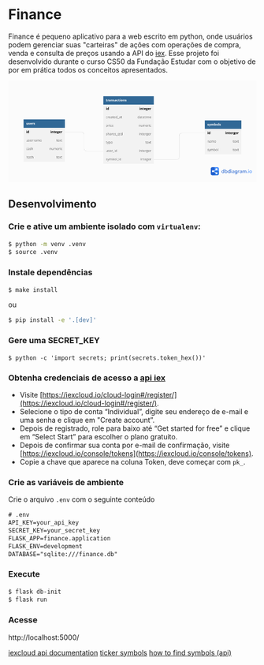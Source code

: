 # Finance

Finance é pequeno aplicativo para a web escrito em python, onde usuários podem gerenciar suas "carteiras" de ações com operações de compra, venda e consulta de preços usando a API do [iex](https://cloud.iexapi.com). Esse projeto foi desenvolvido durante o curso CS50 da Fundação Estudar com o objetivo de por em prática todos os conceitos apresentados. 


![](./database_diagram.png)


## Desenvolvimento 


### Crie e ative um ambiente isolado com `virtualenv`: 

```bash
$ python -m venv .venv
$ source .venv
```


### Instale dependências 

```bash
$ make install
```

ou

```bash
$ pip install -e '.[dev]'
```


### Gere uma SECRET_KEY

```
$ python -c 'import secrets; print(secrets.token_hex())'
```


### Obtenha credenciais de acesso a [api iex](https://cloud.iexapi.com) 

- Visite [https://iexcloud.io/cloud-login#/register/](https://iexcloud.io/cloud-login#/register/).
- Selecione o tipo de conta “Individual”, digite seu endereço de e-mail e uma senha e clique em "Create account”.
- Depois de registrado, role para baixo até “Get started for free” e clique em “Select Start” para escolher o plano gratuito.
- Depois de confirmar sua conta por e-mail de confirmação, visite [https://iexcloud.io/console/tokens](https://iexcloud.io/console/tokens).
- Copie a chave que aparece na coluna Token, deve começar com `pk_`.


### Crie as variáveis de ambiente

Crie o arquivo `.env` com o seguinte conteúdo

```
# .env
API_KEY=your_api_key
SECRET_KEY=your_secret_key
FLASK_APP=finance.application
FLASK_ENV=development
DATABASE="sqlite:///finance.db"
```


### Execute

```bash
$ flask db-init
$ flask run
```


### Acesse

http://localhost:5000/


[iexcloud api documentation](https://iexcloud.io/docs/api/)
[ticker symbols](https://iextrading.com/trading/eligible-symbols/)
[how to find symbols (api)](https://iexcloud.zendesk.com/hc/en-us/articles/1500012389322-How-to-Find-All-Supported-Symbols-on-IEX-Cloud)

